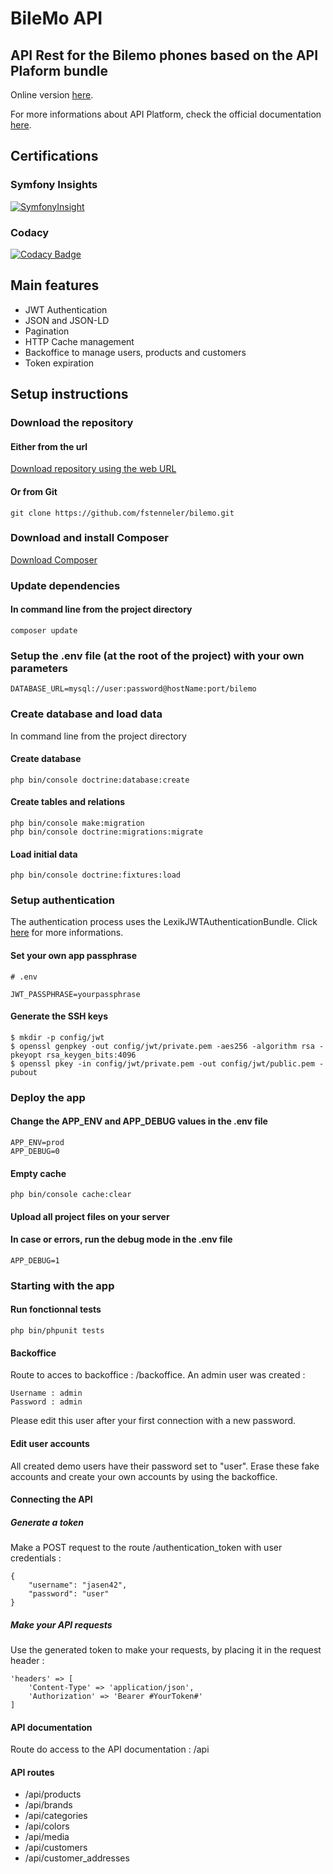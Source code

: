 # BileMo API
## API Rest for the Bilemo phones based on the API Plaform bundle

Online version [here](http://bilemo.orlinstreet.rocks).

For more informations about API Platform, check the official documentation [here](https://api-platform.com/docs).

## Certifications

### Symfony Insights
[![SymfonyInsight](https://insight.symfony.com/projects/a0f0055c-9247-4db5-8c55-11a5fd3badaa/big.svg)](https://insight.symfony.com/projects/a0f0055c-9247-4db5-8c55-11a5fd3badaa)

### Codacy
[![Codacy Badge](https://api.codacy.com/project/badge/Grade/18cb4ae222854aad885a3e44d49ac8c9)](https://www.codacy.com/manual/fstenneler/bilemo?utm_source=github.com&amp;utm_medium=referral&amp;utm_content=fstenneler/bilemo&amp;utm_campaign=Badge_Grade)

## Main features
- JWT Authentication
- JSON and JSON-LD
- Pagination
- HTTP Cache management
- Backoffice to manage users, products and customers
- Token expiration

## Setup instructions

### Download the repository

#### Either from the url
[Download repository using the web URL](https://github.com/fstenneler/bilemo/archive/master.zip)

#### Or from Git
    git clone https://github.com/fstenneler/bilemo.git

### Download and install Composer
[Download Composer](https://getcomposer.org/download/)

### Update dependencies

#### In command line from the project directory
    composer update

### Setup the .env file (at the root of the project) with your own parameters

    DATABASE_URL=mysql://user:password@hostName:port/bilemo

### Create database and load data
In command line from the project directory

#### Create database
    php bin/console doctrine:database:create

#### Create tables and relations
    php bin/console make:migration
    php bin/console doctrine:migrations:migrate

#### Load initial data
    php bin/console doctrine:fixtures:load

### Setup authentication
The authentication process uses the LexikJWTAuthenticationBundle. Click [here](https://github.com/lexik/LexikJWTAuthenticationBundle) for more informations.

#### Set your own app passphrase
    # .env

    JWT_PASSPHRASE=yourpassphrase

#### Generate the SSH keys

    $ mkdir -p config/jwt
    $ openssl genpkey -out config/jwt/private.pem -aes256 -algorithm rsa -pkeyopt rsa_keygen_bits:4096
    $ openssl pkey -in config/jwt/private.pem -out config/jwt/public.pem -pubout

### Deploy the app

#### Change the APP_ENV and APP_DEBUG values in the .env file
    APP_ENV=prod
    APP_DEBUG=0

#### Empty cache
    php bin/console cache:clear

#### Upload all project files on your server

#### In case or errors, run the debug mode in the .env file
    APP_DEBUG=1

### Starting with the app

#### Run fonctionnal tests
    php bin/phpunit tests

#### Backoffice
Route to acces to backoffice : /backoffice.
An admin user was created :

    Username : admin
    Password : admin
    
Please edit this user after your first connection with a new password.

#### Edit user accounts
All created demo users have their password set to "user".
Erase these fake accounts and create your own accounts by using the backoffice.

#### Connecting the API

##### Generate a token
Make a POST request to the route /authentication_token with user credentials :

    {
        "username": "jasen42",
        "password": "user"
    }

##### Make your API requests
Use the generated token to make your requests, by placing it in the request header :
    
    'headers' => [
        'Content-Type' => 'application/json',
        'Authorization' => 'Bearer #YourToken#'
    ]

#### API documentation
Route do access to the API documentation : /api

#### API routes
- /api/products
- /api/brands
- /api/categories
- /api/colors
- /api/media
- /api/customers
- /api/customer_addresses
